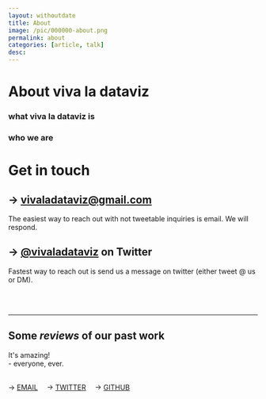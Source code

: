 ```yaml
---
layout: withoutdate
title: About
image: /pic/000000-about.png
permalink: about
categories: [article, talk]
desc:
---
```



# About viva la dataviz

### what viva la dataviz is

### who we are


# Get in touch

## &rarr;  [vivaladataviz@gmail.com](mailto:vivaladataviz@gmail.com)
The easiest way to reach out with not tweetable inquiries is email. We will respond.

## &rarr;  [@vivaladataviz](https://twitter.com/vivaladataviz) on Twitter
Fastest way to reach out is send us a message on twitter (either tweet @ us or DM).


<br><br>
<hr>
<h2>Some <i>reviews</i> of our past work</h2>
<p>It's amazing! <br>
- everyone, ever.
</p>

<br>

<div class="sidebar-text">
  &rarr; <a href="mailto:vivaladataviz@gmail.com">EMAIL</a>&emsp;
  &rarr; <a href="https://twitter.com/vivaladataviz" target="_blank">TWITTER</a>&emsp;
  &rarr; <a href="https://github.com/vivaladataviz" target="_blank">GITHUB</a>&emsp;
</div><br>
